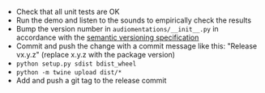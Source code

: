 * Check that all unit tests are OK
* Run the demo and listen to the sounds to empirically check the results
* Bump the version number in `audiomentations/__init__.py` in accordance with the [semantic versioning specification](https://semver.org/)
* Commit and push the change with a commit message like this: "Release vx.y.z" (replace x.y.z with the package version)
* `python setup.py sdist bdist_wheel`
* `python -m twine upload dist/*`
* Add and push a git tag to the release commit
